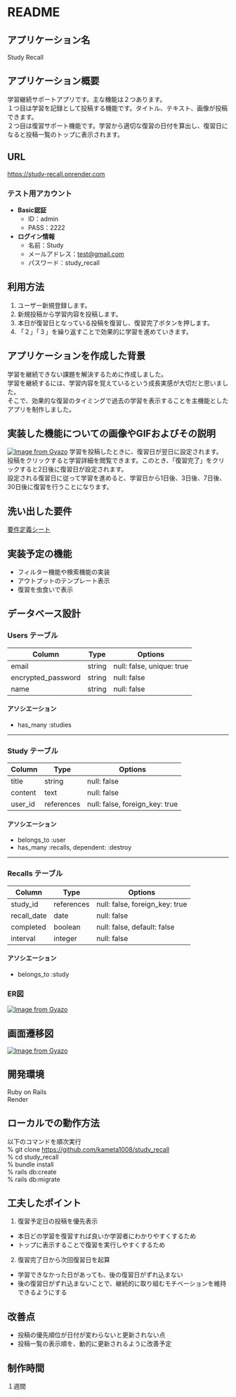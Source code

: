 # README

## アプリケーション名
Study Recall

## アプリケーション概要
学習継続サポートアプリです。主な機能は２つあります。<br>
１つ目は学習を記録として投稿する機能です。タイトル、テキスト、画像が投稿できます。<br>
２つ目は復習サポート機能です。学習から適切な復習の日付を算出し、復習日になると投稿一覧のトップに表示されます。

## URL
https://study-recall.onrender.com

### テスト用アカウント
- **Basic認証**
  - ID：admin
  - PASS：2222
- **ログイン情報**
  - 名前：Study
  - メールアドレス：test@gmail.com
  - パスワード：study_recall

## 利用方法
1. ユーザー新規登録します。
2. 新規投稿から学習内容を投稿します。
3. 本日が復習日となっている投稿を復習し、復習完了ボタンを押します。
4. 「２」「３」を繰り返すことで効果的に学習を進めていきます。

## アプリケーションを作成した背景	
学習を継続できない課題を解決するために作成しました。<br>
学習を継続するには、学習内容を覚えているという成長実感が大切だと思いました。<br>
そこで、効果的な復習のタイミングで過去の学習を表示することを主機能としたアプリを制作しました。

## 実装した機能についての画像やGIFおよびその説明
[![Image from Gyazo](https://i.gyazo.com/dcafe372d78efa2e18c95e785f152f37.gif)](https://gyazo.com/dcafe372d78efa2e18c95e785f152f37)
学習を投稿したときに、復習日が翌日に設定されます。<br>
投稿をクリックすると学習詳細を閲覧できます。このとき、「復習完了」をクリックすると2日後に復習日が設定されます。<br>
設定される復習日に従って学習を進めると、学習日から1日後、3日後、7日後、30日後に復習を行うことになります。

## 洗い出した要件
[要件定義シート](https://docs.google.com/spreadsheets/d/15-NDAK7sf932NnAzekZ0OoOEArOFg8SSahrEeSKpcy4/edit?gid=815875737#gid=815875737)

## 実装予定の機能
- フィルター機能や検索機能の実装
- アウトプットのテンプレート表示
- 復習を虫食いで表示

## データベース設計

### Users テーブル

| Column             | Type   | Options                   |
|--------------------|--------|---------------------------|
| email              | string | null: false, unique: true |
| encrypted_password | string | null: false               |
| name               | string | null: false               |

#### アソシエーション

- has_many :studies

---

### Study テーブル

| Column      | Type       | Options                        |
|-------------|------------|--------------------------------|
| title       | string     | null: false                    |
| content     | text       | null: false                    |
| user_id     | references | null: false, foreign_key: true |

#### アソシエーション

- belongs_to :user
- has_many :recalls, dependent: :destroy

---

### Recalls テーブル

| Column           | Type       | Options                        |
|------------------|------------|--------------------------------|
| study_id         | references | null: false, foreign_key: true |
| recall_date      | date       | null: false                    |
| completed        | boolean    | null: false, default: false    |
| interval         | integer    | null: false                    |

#### アソシエーション

- belongs_to :study

### ER図
[![Image from Gyazo](https://i.gyazo.com/41ac0b1bcd50e6316accd67132d2076b.png)](https://gyazo.com/41ac0b1bcd50e6316accd67132d2076b)

## 画面遷移図
[![Image from Gyazo](https://i.gyazo.com/e1eb1fdfa178c02ab3a04b01d93da422.png)](https://gyazo.com/e1eb1fdfa178c02ab3a04b01d93da422)

## 開発環境
Ruby on Rails<br>
Render

## ローカルでの動作方法	
以下のコマンドを順次実行<br>
% git clone https://github.com/kameta1008/study_recall<br>
% cd study_recall<br>
% bundle install<br>
% rails db:create<br>
% rails db:migrate

## 工夫したポイント	
1. 復習予定日の投稿を優先表示
- 本日どの学習を復習すれば良いか学習者にわかりやすくするため
- トップに表示することで復習を実行しやすくするため
2. 復習完了日から次回復習日を起算
- 学習できなかった日があっても、後の復習日がずれ込まない
- 後の復習日がずれ込まないことで、継続的に取り組むモチベーションを維持できるようにする

## 改善点	
- 投稿の優先順位が日付が変わらないと更新されない点
- 投稿一覧の表示順を、動的に更新されるように改善予定
## 制作時間	
１週間